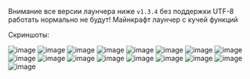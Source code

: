 Внимание все версии лаунчера ниже `v1.3.4` без поддержки UTF-8 работать нормально не будут!
Майнкрафт лаунчер с кучей функций

Скриншоты:

![image](https://github.com/user-attachments/assets/82eb3db7-b732-439b-b221-bb98ea9947ed)
![image](https://github.com/user-attachments/assets/9c1ee050-ba57-4c3b-b377-dacc9c58c6e9)
![image](https://github.com/user-attachments/assets/b1a0f947-9d16-4d04-b48a-a6ac60c32cb5)
![image](https://github.com/user-attachments/assets/3b51361c-d1d0-43fc-aac0-14e113a9a4d3)
![image](https://github.com/user-attachments/assets/fb7dbb77-f277-4416-8156-8aeb79937a41)
![image](https://github.com/user-attachments/assets/b135560e-e2b6-4892-8e83-203efba517b3)
![image](https://github.com/user-attachments/assets/b715cf4d-6eff-4d97-a958-30df0cc947b6)
![image](https://github.com/user-attachments/assets/d734c287-5737-4e1f-a905-ced02fa82328)
![image](https://github.com/user-attachments/assets/61c45c06-30c3-4388-9203-bf88a3c3b63c)
![image](https://github.com/user-attachments/assets/ac2fcbd8-4685-406d-b581-1689bb17f7e2)
![image](https://github.com/user-attachments/assets/c01ea7f2-40f4-4edf-9ed0-5c9aacb6bf6f)
![image](https://github.com/user-attachments/assets/cbfac8e5-36b9-42d3-8a57-f87831ad6049)
![image](https://github.com/user-attachments/assets/e283aa85-66c9-4595-8601-40c614460736)
![image](https://github.com/user-attachments/assets/d50a4091-97ba-4f9b-8fa2-436ed9ee160d)
![image](https://github.com/user-attachments/assets/8538d1fa-fa04-49ba-ac87-d667ab7a0608)
![image](https://github.com/user-attachments/assets/abc41031-321d-491e-9901-d15449751e1c)
![image](https://github.com/user-attachments/assets/f96a4178-e1e4-49fd-b8f5-48cbb0725520)

